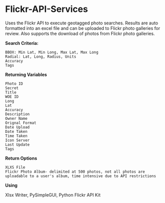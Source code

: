 # Flickr-API-Services

Uses the Flickr API to execute geotagged photo searches. Results are auto formatted into an excel file and can be uploaded to Flickr photo galleries for review. Also supports the download of photos from Flickr photo galleries.

**Search Criteria:**

    BBOX: Min Lat, Min Long, Max Lat, Max Long
    Radial: Lat, Long, Radius, Units
    Accuracy
    Tags
**Returning Variables**

    Photo ID
    Secret
    Title
    WOE ID
    Long
    Lat
    Accuracy
    Description
    Owner Name
    Orignal Format
    Date Upload
    Date Taken
    Time Taken
    Icon Server
    Last Update
    Tags
  
**Return Options**
    
    XLXS File
    Flickr Photo Album- delimited at 500 photos, not all photos are uploadable to a user's album, time intensive due to API restrictions
  
**Using**

Xlsx Writer, 
PySimpleGUI, 
Python Flickr API Kit
